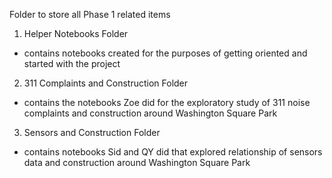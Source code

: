 Folder to store all Phase 1 related items

1) Helper Notebooks Folder 
- contains notebooks created for the purposes of getting oriented and started with the project

2) 311 Complaints and Construction Folder
- contains the notebooks Zoe did for the exploratory study of 311 noise complaints and construction around Washington Square Park

3) Sensors and Construction Folder
- contains notebooks Sid and QY did that explored relationship of sensors data and construction around Washington Square Park
